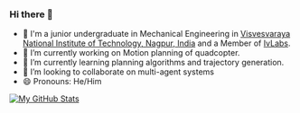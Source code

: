 ### Hi there 👋
- 🐣 I'm a junior undergraduate in Mechanical Engineering in [Visvesvaraya National Institute of Technology, Nagpur, India](https://vnit.ac.in/) and a Member of [IvLabs](https://www.ivlabs.in/).
- 🔭 I’m currently working on Motion planning of quadcopter.
- 🌱 I’m currently learning planning algorithms and trajectory generation.
- 👯 I’m looking to collaborate on multi-agent systems
- 😄 Pronouns: He/Him

[![My GitHub Stats](https://github-readme-stats.vercel.app/api/?username=RiVer2000&count_private=true&theme=tokyonight&showicons=true)]()
<!-- ⚡ Fun fact: 

<!--
**RiVer2000/RiVer2000** is a ✨ _special_ ✨ repository because its `README.md` (this file) appears on your GitHub profile.

Here are some ideas to get you started:

- 🔭 I’m currently working on ...
- 🌱 I’m currently learning ...
- 👯 I’m looking to collaborate on ...
- 🤔 I’m looking for help with ...
- 💬 Ask me about ...
- 📫 How to reach me: ...
- 😄 Pronouns: ...
- ⚡ Fun fact: ...
--> 
